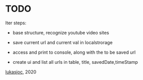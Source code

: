 # TODO

Iter steps:
- base structure, recognize youtube video sites
- save current url and current val in localstrorage
- access and print to console, along with the to be saved url

- create ui and list all urls in table, title, savedDate,timeStamp

[lukasjoc](https://lukasjoc.com), 2020

